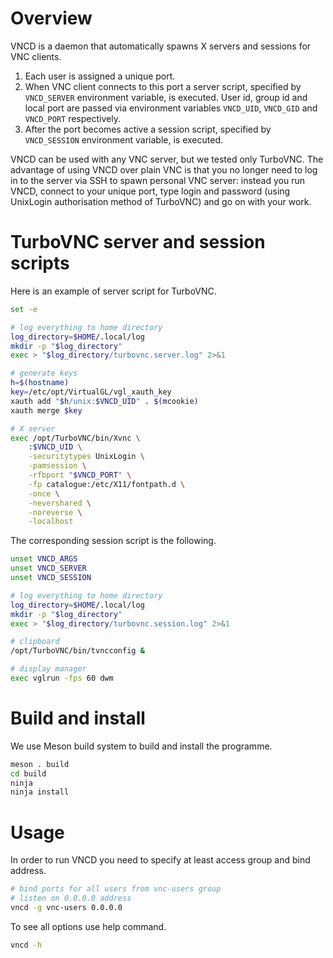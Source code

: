 # Overview

VNCD is a daemon that automatically spawns X servers and sessions for VNC
clients.
1. Each user is assigned a unique port.
2. When VNC client connects to this port a server script, specified by
   `VNCD_SERVER` environment variable, is executed.
   User id, group id and local port are passed via environment variables
   `VNCD_UID`, `VNCD_GID` and `VNCD_PORT` respectively.
3. After the port becomes active a session script, specified by
   `VNCD_SESSION` environment variable, is executed.

VNCD can be used with any VNC server, but we tested only TurboVNC.  The
advantage of using VNCD over plain VNC is that you no longer need to
log in to the server via SSH to spawn personal VNC server: instead you run VNCD,
connect to your unique port, type login and password (using UnixLogin
authorisation method of TurboVNC) and go on with your work.


# TurboVNC server and session scripts

Here is an example of server script for TurboVNC.

```bash
set -e

# log everything to home directory
log_directory=$HOME/.local/log
mkdir -p "$log_directory"
exec > "$log_directory/turbovnc.server.log" 2>&1

# generate keys
h=$(hostname)
key=/etc/opt/VirtualGL/vgl_xauth_key
xauth add "$h/unix:$VNCD_UID" . $(mcookie)
xauth merge $key

# X server
exec /opt/TurboVNC/bin/Xvnc \
	:$VNCD_UID \
	-securitytypes UnixLogin \
	-pamsession \
	-rfbport "$VNCD_PORT" \
	-fp catalogue:/etc/X11/fontpath.d \
	-once \
	-nevershared \
	-noreverse \
	-localhost
```

The corresponding session script is the following.
```bash
unset VNCD_ARGS
unset VNCD_SERVER
unset VNCD_SESSION

# log everything to home directory
log_directory=$HOME/.local/log
mkdir -p "$log_directory"
exec > "$log_directory/turbovnc.session.log" 2>&1

# clipboard
/opt/TurboVNC/bin/tvncconfig &

# display manager
exec vglrun -fps 60 dwm
```

# Build and install

We use Meson build system to build and install the programme.
```bash
meson . build
cd build
ninja
ninja install
```

# Usage

In order to run VNCD you need to specify at least access group and bind address.
```bash
# bind ports for all users from vnc-users group
# listen on 0.0.0.0 address
vncd -g vnc-users 0.0.0.0
```

To see all options use help command.
```bash
vncd -h
```
